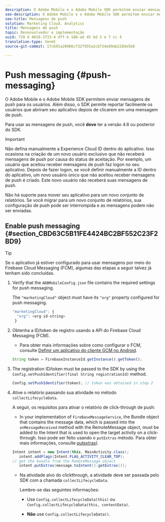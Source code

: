 ```yaml
---
description: O Adobe Mobile e o Adobe Mobile SDK permitem enviar mensagens de push para os usuários. Além disso, o SDK permite reportar facilmente os usuários que abriram seu aplicativo depois de clicarem em uma mensagem de push.
seo-description: O Adobe Mobile e o Adobe Mobile SDK permitem enviar mensagens de push para os usuários. Além disso, o SDK permite reportar facilmente os usuários que abriram seu aplicativo depois de clicarem em uma mensagem de push.
seo-title: Mensagens de push
solution: Marketing Cloud, Analytics
title: Mensagens de push
topic: Desenvolvedor e implementação
uuid: 729 d 4010-3733-4 dff-b 188-ad 45 bd 3 e 7 cc 4
translation-type: tm+mt
source-git-commit: 17cb91a28966cf32f955a2cb724e89ab228de5b8

---
```



# Push messaging {#push-messaging}

O Adobe Mobile e o Adobe Mobile SDK permitem enviar mensagens de push para os usuários. Além disso, o SDK permite reportar facilmente os usuários que abriram seu aplicativo depois de clicarem em uma mensagem de push.

Para usar as mensagens de push, você **deve** ter a versão 4.6 ou posterior do SDK.

>[!IMPORTANT]
>
>Não defina manualmente a Experience Cloud ID dentro do aplicativo. Isso ocasiona na criação de um novo usuário exclusivo que não receberá mensagens de push por causa do status de aceitação. Por exemplo, um usuário que aceitou receber mensagens de push faz logon no seu aplicativo. Depois de fazer logon, se você definir manualmente a ID dentro do aplicativo, um novo usuário único que não aceitou receber mensagens de push é criado. Este novo usuário não receberá suas mensagens de push.
>
>Não há suporte para mover seu aplicativo para um novo conjunto de relatórios. Se você migrar para um novo conjunto de relatórios, sua configuração de push pode ser interrompida e as mensagens podem não ser enviadas.

## Enable push messaging {#section_CBD63C5B11FE4424BC2BF552C23F2BD9}

>[!TIP]
>
>Se o aplicativo já estiver configurado para usar mensagens por meio do Firebase Cloud Messaging (FCM), algumas das etapas a seguir talvez já tenham sido concluídas.

1. Verify that the `ADBMobileConfig.json` file contains the required settings for push messaging.

   The `"marketingCloud"` object must have its `"org"` property configured for push messaging.

   ```js
   "marketingCloud": { 
     "org": <org-id-string> 
    }
   ```

1. Obtenha a ID/token de registro usando a API do Firebase Cloud Messaging (FCM).

   * Para obter mais informações sobre como configurar o FCM, consulte [Definir um aplicativo do cliente GCM no Android](https://firebase.google.com/docs/cloud-messaging/android/client).
   ```js
   String token = FirebaseInstanceId.getInstance().getToken();
   ```

1. The registration ID/token must be passed to the SDK by using the `Config.setPushIdentifier(final String registrationId)` method.

   ```js
   Config.setPushIdentifier(token); // token was obtained in step 2
   ```

1. Ative o relatório passando sua atividade no método `collectLifecycleData`.

   A seguir, os requisitos para ativar o relatório de click-through de push:

   * In your implementation of `FireBaseMessageService`, the Bundle object that contains the message data, which is passed into the `onMessageReceived` method with the RemoteMessage object, must be added to the Intent that is used to open the target activity on a click-through. Isso pode ser feito usando o `putExtras` método. Para obter mais informações, consulte [putextras](https://developer.android.com/reference/android/content/Intent.html#putExtras(android.os.Bundle))).
   ```java
   Intent intent = new Intent(this, MainActivity.class);
      intent.addFlags(Intent.FLAG_ACTIVITY_CLEAR_TOP);
   // get the bundle from the RemoteMessage object
      intent.putExtras(message.toIntent().getExtras());
   ```

   * Na atividade alvo do clickthrough, a atividade deve ser passada pelo SDK com a chamada `collectLifecycleData`.

      Lembre-se das seguintes informações:

      * Use `Config.collectLifecycleData(this)` ou `Config.collectLifecycleData(this, contextData)`.

      * **Não** use `Config.collectLifecycleData()`.



